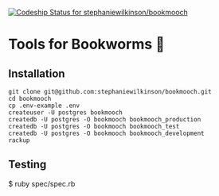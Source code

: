 [ ![Codeship Status for stephaniewilkinson/bookmooch](https://app.codeship.com/projects/859f6a90-2275-0136-c761-0e1a22c436f6/status?branch=master)](https://app.codeship.com/projects/286021)

# Tools for Bookworms 📒

## Installation

```
git clone git@github.com:stephaniewilkinson/bookmooch.git
cd bookmooch
cp .env-example .env
createuser -U postgres bookmooch
createdb -U postgres -O bookmooch bookmooch_production
createdb -U postgres -O bookmooch bookmooch_test
createdb -U postgres -O bookmooch bookmooch_development
rackup
```

## Testing

$ ruby spec/spec.rb

